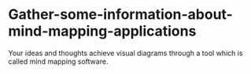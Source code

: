 # Gather-some-information-about-mind-mapping-applications
Your ideas and thoughts achieve visual diagrams through a tool which is called mind mapping software.
